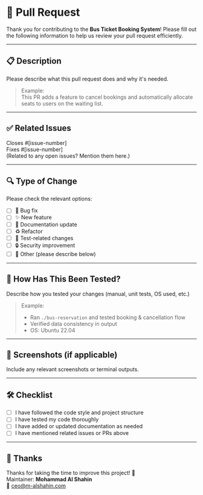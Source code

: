 # 🚀 Pull Request

Thank you for contributing to the **Bus Ticket Booking System**! Please fill out the following information to help us review your pull request efficiently.

---

## 📋 Description

Please describe what this pull request does and why it's needed.

> Example:  
> This PR adds a feature to cancel bookings and automatically allocate seats to users on the waiting list.

---

## ✅ Related Issues

Closes #[issue-number]  
Fixes #[issue-number]  
(Related to any open issues? Mention them here.)

---

## 🔍 Type of Change

Please check the relevant options:

- [ ] 🐞 Bug fix
- [ ] ✨ New feature
- [ ] 📝 Documentation update
- [ ] ♻️ Refactor
- [ ] 🚦 Test-related changes
- [ ] 🔒 Security improvement
- [ ] 🧹 Other (please describe below)

---

## 🧪 How Has This Been Tested?

Describe how you tested your changes (manual, unit tests, OS used, etc.)

> Example:  
> - Ran `./bus-reservation` and tested booking & cancellation flow  
> - Verified data consistency in output  
> - OS: Ubuntu 22.04

---

## 📸 Screenshots (if applicable)

Include any relevant screenshots or terminal outputs.

---

## 🛠 Checklist

- [ ] I have followed the code style and project structure
- [ ] I have tested my code thoroughly
- [ ] I have added or updated documentation as needed
- [ ] I have mentioned related issues or PRs above

---

## 🙏 Thanks

Thanks for taking the time to improve this project! 🙌  
Maintainer: **Mohammad Al Shahin**  
📧 [ceo@m-alshahin.com](mailto:ceo@m-alshahin.com)
